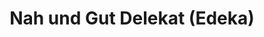 ---
title: "Nah und Gut Delekat (Edeka)"
url: /affinghausen/nah-und-gut-delekat-edeka/
shop: Supermarkt
---